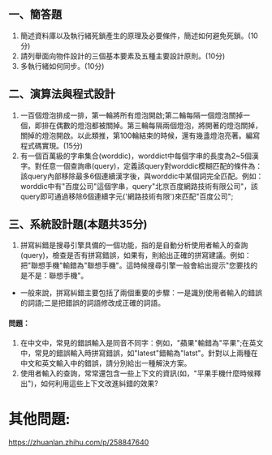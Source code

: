 ## 一、簡答題

1. 簡述資料庫以及執行緒死鎖產生的原理及必要條件，簡述如何避免死鎖。(10分)
2. 請列舉面向物件設計的三個基本要素及五種主要設計原則。(10分)
3. 多執行緒如何同步。(10分)

## 二、演算法與程式設計

1. 一百個燈泡排成一排，第一輪將所有燈泡開啟;第二輪每隔一個燈泡關掉一個，即排在偶數的燈泡都被關掉。第三輪每隔兩個燈泡，將開著的燈泡關掉，關掉的燈泡開啟。以此類推，第100輪結束的時候，還有幾盞燈泡亮著。編寫程式碼實現。(15分)
2. 有一個百萬級的字串集合(worddic)，worddict中每個字串的長度為2~5個漢字。對任意一個查詢串(query)，定義該query對worddic模糊匹配的條件為：該query內部移除最多6個連續漢字後，與worddic中某個詞完全匹配。例如：worddic中有"百度公司"這個字串，query"北京百度網路技術有限公司"，該query即可通過移除6個連續字元('網路技術有限')來匹配"百度公司";

## 三、系統設計題(本題共35分)

1. 拼寫糾錯是搜尋引擎具備的一個功能，指的是自動分析使用者輸入的查詢(query)，檢查是否有拼寫錯誤，如果有，則給出正確的拼寫建議。例如：把"聯想手機"輸錯為"聯想手機"。這時候搜尋引擎一般會給出提示"您要找的是不是：聯想手機"。

- 一般來說，拼寫糾錯主要包括了兩個重要的步驟：一是識別使用者輸入的錯誤的詞語;二是把錯誤的詞語修改成正確的詞語。

#### 問題：
1. 在中文中，常見的錯誤輸入是同音不同字：例如，"蘋果"輸錯為"平果";在英文中，常見的錯誤輸入時拼寫錯誤，如"latest"錯輸為"latst"。針對以上兩種在中文和英文輸入中的錯誤，請分別給出一種解決方案。
2. 使用者輸入的查詢，常常還包含一些上下文的資訊(如，"平果手機什麼時候釋出")，如何利用這些上下文改進糾錯的效果?

# 其他問題:
https://zhuanlan.zhihu.com/p/258847640
